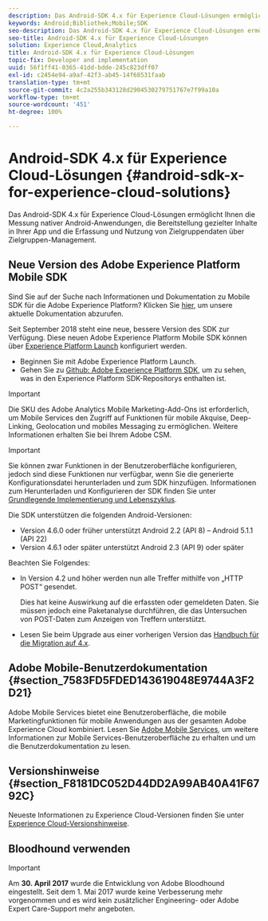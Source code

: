 ```yaml
---
description: Das Android-SDK 4.x für Experience Cloud-Lösungen ermöglicht Ihnen die Messung nativer Android-Anwendungen, die Bereitstellung gezielter Inhalte in Ihrer App und die Erfassung und Nutzung von Zielgruppendaten über Zielgruppen-Management.
keywords: Android;Bibliothek;Mobile;SDK
seo-description: Das Android-SDK 4.x für Experience Cloud-Lösungen ermöglicht Ihnen die Messung nativer Android-Anwendungen, die Bereitstellung gezielter Inhalte in Ihrer App und die Erfassung und Nutzung von Zielgruppendaten über Zielgruppen-Management.
seo-title: Android-SDK 4.x für Experience Cloud-Lösungen
solution: Experience Cloud,Analytics
title: Android-SDK 4.x für Experience Cloud-Lösungen
topic-fix: Developer and implementation
uuid: 56f1ff41-0365-41dd-bdde-245c823dff07
exl-id: c2454e94-a9af-42f3-ab45-14f68531faab
translation-type: tm+mt
source-git-commit: 4c2a255b343128d2904530279751767e7f99a10a
workflow-type: tm+mt
source-wordcount: '451'
ht-degree: 100%

---
```


# Android-SDK 4.x für Experience Cloud-Lösungen {#android-sdk-x-for-experience-cloud-solutions}

Das Android-SDK 4.x für Experience Cloud-Lösungen ermöglicht Ihnen die Messung nativer Android-Anwendungen, die Bereitstellung gezielter Inhalte in Ihrer App und die Erfassung und Nutzung von Zielgruppendaten über Zielgruppen-Management.

## Neue Version des Adobe Experience Platform Mobile SDK

Sind Sie auf der Suche nach Informationen und Dokumentation zu Mobile SDK für die Adobe Experience Platform? Klicken Sie [hier](https://aep-sdks.gitbook.io/docs/), um unsere aktuelle Dokumentation abzurufen.

Seit September 2018 steht eine neue, bessere Version des SDK zur Verfügung. Diese neuen Adobe Experience Platform Mobile SDK können über [Experience Platform Launch](https://www.adobe.com/de/experience-platform/launch.html) konfiguriert werden.

* Beginnen Sie mit Adobe Experience Platform Launch.
* Gehen Sie zu [Github: Adobe Experience Platform SDK](https://github.com/Adobe-Marketing-Cloud/acp-sdks), um zu sehen, was in den Experience Platform SDK-Repositorys enthalten ist.

>[!IMPORTANT]
>
>Die SKU des Adobe Analytics Mobile Marketing-Add-Ons ist erforderlich, um Mobile Services den Zugriff auf Funktionen für mobile Akquise, Deep-Linking, Geolocation und mobiles Messaging zu ermöglichen. Weitere Informationen erhalten Sie bei Ihrem Adobe CSM.

>[!IMPORTANT]
>
>Sie können zwar Funktionen in der Benutzeroberfläche konfigurieren, jedoch sind diese Funktionen nur verfügbar, wenn Sie die generierte Konfigurationsdatei herunterladen und zum SDK hinzufügen. Informationen zum Herunterladen und Konfigurieren der SDK finden Sie unter [Grundlegende Implementierung und Lebenszyklus](/help/android/getting-started/dev-qs.md).

Die SDK unterstützen die folgenden Android-Versionen:

* Version 4.6.0 oder früher unterstützt Android 2.2 (API 8) – Android 5.1.1 (API 22)
* Version 4.6.1 oder später unterstützt Android 2.3 (API 9) oder später

Beachten Sie Folgendes:

* In Version 4.2 und höher werden nun alle Treffer mithilfe von „HTTP POST“ gesendet.

   Dies hat keine Auswirkung auf die erfassten oder gemeldeten Daten. Sie müssen jedoch eine Paketanalyse durchführen, die das Untersuchen von POST-Daten zum Anzeigen von Treffern unterstützt.

* Lesen Sie beim Upgrade aus einer vorherigen Version das [Handbuch für die Migration auf 4.x](/help/android/getting-started/migration-v3.md).

## Adobe Mobile-Benutzerdokumentation {#section_7583FD5FDED143619048E9744A3F2D21}

Adobe Mobile Services bietet eine Benutzeroberfläche, die mobile Marketingfunktionen für mobile Anwendungen aus der gesamten Adobe Experience Cloud kombiniert. Lesen Sie [Adobe Mobile Services](https://docs.adobe.com/content/help/de-DE/mobile-services/using/home.html), um weitere Informationen zur Mobile Services-Benutzeroberfläche zu erhalten und um die Benutzerdokumentation zu lesen.

## Versionshinweise {#section_F8181DC052D44DD2A99AB40A41F6792C}

Neueste Informationen zu Experience Cloud-Versionen finden Sie unter [Experience Cloud-Versionshinweise](https://docs.adobe.com/content/help/de-DE/release-notes/experience-cloud/current.html).

## Bloodhound verwenden

>[!IMPORTANT]
>
>Am **30. April 2017** wurde die Entwicklung von Adobe Bloodhound eingestellt. Seit dem 1. Mai 2017 wurde keine Verbesserung mehr vorgenommen und es wird kein zusätzlicher Engineering- oder Adobe Expert Care-Support mehr angeboten.
